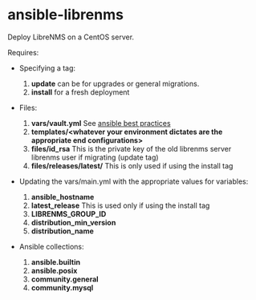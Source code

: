 # ansible-librenms
Deploy LibreNMS on a CentOS server.

Requires:
- Specifying a tag:
  1. **update** can be for upgrades or general migrations.
  2. **install** for a fresh deployment
  
- Files:
  1. **vars/vault.yml** See [ansible best practices](https://docs.ansible.com/archive/ansible/2.3/playbooks_best_practices.html#variables-and-vaults)
  2. **templates/\<whatever your environment dictates are the appropriate end configurations\>**
  3. **files/id_rsa** This is the private key of the old librenms server librenms user if migrating (update tag)
  4. **files/releases/latest/** This is only used if using the install tag

- Updating the vars/main.yml with the appropriate values for variables:
  1. **ansible_hostname**
  2. **latest_release** This is used only if using the install tag
  3. **LIBRENMS_GROUP_ID**
  4. **distribution_min_version**
  5. **distribution_name**

- Ansible collections:
  1. **ansible.builtin**
  2. **ansible.posix**
  3. **community.general**
  4. **community.mysql**
